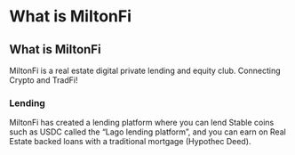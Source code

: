 # What is MiltonFi

## What is MiltonFi <a href="#what-is-miltonfi" id="what-is-miltonfi"></a>

MiltonFi is a real estate digital private lending and equity club. Connecting Crypto and TradFi!

### Lending&#x20;

MiltonFi has created a lending platform where you can lend Stable coins such as USDC called the “Lago lending platform”, and you can earn on Real Estate backed loans with a traditional mortgage (Hypothec Deed).

###
